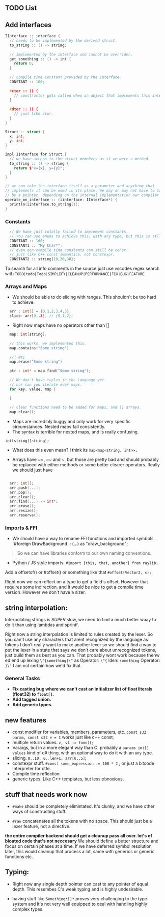 ## TODO List

## Add interfaces
```cpp
IInterface :: interface {
  // needs to be implemented by the derived struct.
  to_string :: () -> string;
  
  // implemented by the interface and cannot be overriden.
  get_something :: () -> int {
    return 0;
  }
  
  // compile time constant provided by the interface.
  CONSTANT :: 100;
  
  #ctor :: () {
    // constructor gets called when an object that implements this interface gets constructed.
  }
  
  #dtor :: () {
    // just like ctor.
  }
}

Struct :: struct {
  x: int;
  y: int;
}

impl IInterface for Struct {
  // we have access to the struct memebers as if we were a method.
  to_string :: () -> string {
    return $"x={x}, y={y}";
  }
}

// we can take the interface itself as a parameter and anything that
// implements it can be used in its place. We may or may not have to take it
// by a pointer, depending on the internal implementation our compiler provides.
operate_on_interface :: (iinterface: IInterface*) {
  println(iinterface.to_string()); 
}
```

### Constants
```cpp
  // We have just totally failed to implement constants.
  // You can use enums to achieve this, with any type, but this is stll a useful thing to have.
  CONSTANT :: 100;
  CONSTANT1 :: "My Char*";
  // even non-compile time constants can still be const.
  // just like C++ const semantics, not constexpr.
  CONSTANT2 :: string{10,20,30};
```


To search for all info comments in the source just use vscodes regex search with
`TODO|todo|Todo|SIMPLIFY|CLEANUP|PERFORMANCE|FIX|BUG|FEATURE`

### Arrays and Maps

- We should be able to do slicing with ranges.
  This shouldn't be too hard to achieve.
  
```cpp
  arr : int[] = {0,1,2,3,4,5};
  slice: arr[0..3]; // {0,1,2};
```

- Right now maps have no operators other than []

```cpp
  map: int[string];
  
  // this works, we implemented this.
  map.contains("Some string")
  
  //! NYI
  map.erase("Some string")
  
  ptr : int* = map.find("Some string");
  
  // We don't have tuples in the language yet.
  // nor can you iterate over maps.
  for key, value; map {
    
  }
  
  // clear functions need to be added for maps, and [] arrays.
  map.clear();
```


- Maps are incredibly buggy and only work for very specific circumstances. Nested maps fail consistently.
- The syntax is terrible for nested maps, and is really confusing.

`int[string][string];` 
- What does this even mean? I think its `map<map<string, int>>;`

- Arrays have ~=, ~~ and ~, but those are pretty bad and should probably be replaced with either methods or some better clearer operators. Really we should just have 

```cpp

  arr: int[];
  arr.push(...);
  arr.pop();
  arr.clear();
  arr.find(...) -> int*;
  arr.erase();
  arr.resize();
  arr.reserve();
```

### Imports & FFI
- We should have a way to rename FFI functions and imported symbols.
`#foreign DrawBackground :: (...) as "draw_background";

> So we can have libraries conform to our own naming conventions.

- Python / JS style imports.
`#import {this, that, another} from raylib;`




Add a offsetof() or #offset() or something like that
`#offset(Vector2, x);`

Right now we can reflect on a type to get a field's offset.
However that requires some indirection, and it would be nice to get a compile time version. However we don't have a sizer.

## string interpolation: 
 Interpolating strings is *SUPER* slow, we need to find a much better waay to do it than using lambdas and sprintf.

 Right now a string interpolation is limited to rules created by the lexer. So you can't use any characters that arent recognized by the language as tokens
 I don't really want to make another lexer so we should find a way to put the lexer in a state that says we don't care about unrecognized tokens, just build them as best as you can. That probably wont work because thenw ed end up lexing `\"{something}\"` as 
  Operator: `\"{`
  Iden: `something`
  Operator: `}\"`
 I am not certain how we'd fix that.


### General Tasks
- **Fix casting bug where we can't cast an initializer list of float literals (float32) to `float[]`.**
- **Add tagged union.**
- **Add generic types.**

## new features
  - const modifier for variables, members, parameters, etc. `const s32 param, const s32 v = 1` works just like c++ const;
  - multiple return values. `v, v1 := func();`
  - Varargs, but in a more elegant way than C. probably a `params int[] values` kind of c# thing, with an optional way to do it with an `any` type.
  - slicing. `0..10, 0..len+1, arr[0..5]`;
  - constexpr stuff. `#const some_expression := 100 * 2` , or just a bitcode interpreter for ctfe.
  - Compile time reflection
  - generic types. Like C++ templates, but less obnoxious.
  
## stuff that needs work now
- `#make` should be completely elimintated. It's clunky, and we have other ways of constructing stuff.

- `#raw` concatenates all the tokens with no space. This should just be a lexer feature, not a directive.

**the entire compiler backend should get a cleanup pass all over. lot's of bloated code that's not neccesary**
  We should define a better structure and focus on certain phases at a time. If we have deferred symbol resolution later,
  this would cleanup that process a lot, same with generics or generic functions etc.
  
## Typing:
- Right now any single depth pointer can cast to any pointer of equal depth. This resembes C's weak typing and is highly undesirable.

- having stuff like `Something*[]*` proves very challenging to the type system and it's not very well equipped to deal with handling highly complex types.



